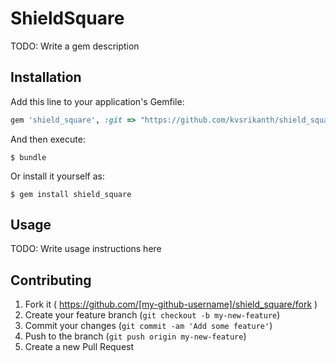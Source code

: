 # ShieldSquare

TODO: Write a gem description

## Installation

Add this line to your application's Gemfile:

```ruby
gem 'shield_square', :git => "https://github.com/kvsrikanth/shield_square"
```

And then execute:

    $ bundle

Or install it yourself as:

    $ gem install shield_square

## Usage

TODO: Write usage instructions here

## Contributing

1. Fork it ( https://github.com/[my-github-username]/shield_square/fork )
2. Create your feature branch (`git checkout -b my-new-feature`)
3. Commit your changes (`git commit -am 'Add some feature'`)
4. Push to the branch (`git push origin my-new-feature`)
5. Create a new Pull Request
